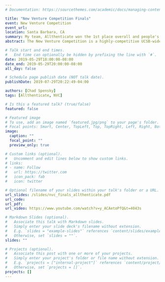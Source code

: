 ```yaml
---
# Documentation: https://sourcethemes.com/academic/docs/managing-content/

title: "New Venture Competition Finals"
event: New Venture Competition
event_url: 
location: Santa Barbara, CA
summary: My team, Allthenticate won the 1st place overall and people's choice award in the 2019 New Venture Competition
abstract: The New Venture Competition is a highly-competitive UCSB-wide startup competition held every year to determine the best startup idea on campus.

# Talk start and end times.
#   End time can optionally be hidden by prefixing the line with `#`.
date: 2019-05-29T18:00:00-08:00
date_end: 2019-05-29T20:00:00-08:00
all_day: false

# Schedule page publish date (NOT talk date).
publishDate: 2019-07-29T20:22:49-04:00

authors: [Chad Spensky]
tags: [Allthenticate, NVC]

# Is this a featured talk? (true/false)
featured: false

# Featured image
# To use, add an image named `featured.jpg/png` to your page's folder. 
# Focal points: Smart, Center, TopLeft, Top, TopRight, Left, Right, BottomLeft, Bottom, BottomRight.
image:
  caption: ""
  focal_point: ""
  preview_only: true

# Custom links (optional).
#   Uncomment and edit lines below to show custom links.
# links:
# - name: Follow
#   url: https://twitter.com
#   icon_pack: fab
#   icon: twitter

# Optional filename of your slides within your talk's folder or a URL.
url_slides: /slides/nvc_finals_allthenticate.pdf
url_code:
url_pdf:
url_video: https://www.youtube.com/watch?v=y_ACAetoPfQ&t=4043s

# Markdown Slides (optional).
#   Associate this talk with Markdown slides.
#   Simply enter your slide deck's filename without extension.
#   E.g. `slides = "example-slides"` references `content/slides/example-slides.md`.
#   Otherwise, set `slides = ""`.
slides: ""

# Projects (optional).
#   Associate this post with one or more of your projects.
#   Simply enter your project's folder or file name without extension.
#   E.g. `projects = ["internal-project"]` references `content/project/deep-learning/index.md`.
#   Otherwise, set `projects = []`.
projects: []
---
```

